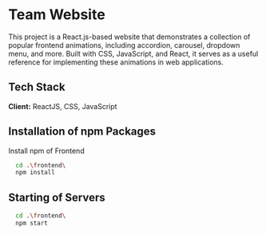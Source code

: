 
# Team Website

This project is a React.js-based website that demonstrates a collection of popular frontend animations, including accordion, carousel, dropdown menu, and more. Built with CSS, JavaScript, and React, it serves as a useful reference for implementing these animations in web applications.

## Tech Stack

**Client:** ReactJS, CSS, JavaScript


## Installation of npm Packages

Install npm of Frontend

```bash
  cd .\frontend\
  npm install 
```
## Starting of Servers

```bash
  cd .\frontend\
  npm start 
```
